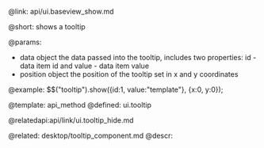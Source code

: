 @link: api/ui.baseview_show.md

@short:
	shows a tooltip
    
@params:

- data		object		the data passed into the tooltip, includes two properties: id - data item id and value - data item value
- position		object		the position of the tooltip set in x and y coordinates	

@example:
$$("tooltip").show({id:1, value:"template"}, {x:0, y:0});

@template:	api_method
@defined:	ui.tooltip

@relatedapi:api/link/ui.tooltip_hide.md
	
@related: desktop/tooltip_component.md
@descr:
  
    

